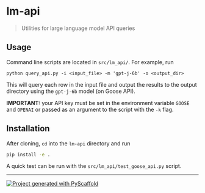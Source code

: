 <!-- These are examples of badges you might want to add to your README:
     please update the URLs accordingly

[![Built Status](https://api.cirrus-ci.com/github/<USER>/lm-api.svg?branch=main)](https://cirrus-ci.com/github/<USER>/lm-api)
[![ReadTheDocs](https://readthedocs.org/projects/lm-api/badge/?version=latest)](https://lm-api.readthedocs.io/en/stable/)
[![Coveralls](https://img.shields.io/coveralls/github/<USER>/lm-api/main.svg)](https://coveralls.io/r/<USER>/lm-api)
[![PyPI-Server](https://img.shields.io/pypi/v/lm-api.svg)](https://pypi.org/project/lm-api/)
[![Conda-Forge](https://img.shields.io/conda/vn/conda-forge/lm-api.svg)](https://anaconda.org/conda-forge/lm-api)
[![Monthly Downloads](https://pepy.tech/badge/lm-api/month)](https://pepy.tech/project/lm-api)
[![Twitter](https://img.shields.io/twitter/url/http/shields.io.svg?style=social&label=Twitter)](https://twitter.com/lm-api)
-->

# lm-api

> Utilities for large language model API queries

## Usage

Command line scripts are located in `src/lm_api/`. For example, run

```
python query_api.py -i <input_file> -m 'gpt-j-6b' -o <output_dir>
```

This will query each row in the input file and output the results to the output directory using the `gpt-j-6b` model (on Goose API).

**IMPORTANT:** your API key must be set in the environment variable `GOOSE` and `OPENAI` or passed as an argument to the script with the `-k` flag.

## Installation

After cloning, `cd` into the `lm-api` directory and run

```bash
pip install -e .
```

A quick test can be run with the `src/lm_api/test_goose_api.py` script.

---

[![Project generated with PyScaffold](https://img.shields.io/badge/-PyScaffold-005CA0?logo=pyscaffold)](https://pyscaffold.org/)
